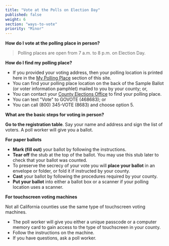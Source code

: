 ```yaml
---
title: "Vote at the Polls on Election Day"
published: false
weight: 6
section: "ways-to-vote"
priority: "Minor"
---
```

**How do I vote at the polling place in person?**  
> Polling places are open from 7 a.m. to 8 p.m. on Election Day.  

**How do I find my polling place?**   
- If you provided your voting address, then your polling location is printed here in the [My Polling Place](#section-my-polling-place) section of this site.  
- You can find your polling place location on the back of the Sample Ballot (or voter information pamphlet) mailed to you by your county; or,  
- You can contact your [County Elections Office](http://www.sos.ca.gov/elections/voting-resources/county-elections-offices/) to find your polling place.  
- You can text "Vote" to GOVOTE (468683); or  
- You can call (800) 345-VOTE (8683) and choose option 5.  

**What are the basic steps for voting in person?**  

**Go to the registration table**. Say your name and address and sign the list of voters. A poll worker will give you a ballot.  

**For paper ballots**  
 - **Mark (fill out)** your ballot by following the instructions.  
 - **Tear off** the stub at the top of the ballot. You may use this stub later to check that your ballot was counted.  
 - To preserve the secrecy of your vote you will **place your ballot** in an envelope or folder, or fold it if instructed by your county.  
 - **Cast** your ballot by following the procedures required by your county.  
 - **Put your ballot** into either a ballot box or a scanner if your polling location uses a scanner.  

**For touchscreen voting machines**  

Not all California counties use the same type of touchscreen voting machines.  
 - The poll worker will give you either a unique passcode or a computer memory card to gain access to the type of touchscreen in your county.  
 - Follow the instructions on the machine.  
 - If you have questions, ask a poll worker.
